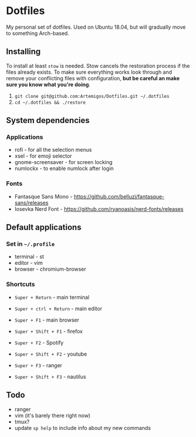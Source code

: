 # Dotfiles

My personal set of dotfiles. Used on Ubuntu 18.04, but will gradually move to something Arch-based.

## Installing

To install at least `stow` is needed. Stow cancels the restoration process if the files already exists.
To make sure everything works look through and remove your conflicting files with configuration, **but be careful an make sure you know what you're doing**.

1. `git clone git@github.com:Artemigos/Dotfiles.git ~/.dotfiles`
2. `cd ~/.dotfiles && ./restore`

## System dependencies

### Applications

- rofi - for all the selection menus
- xsel - for emoji selector
- gnome-screensaver - for screen locking
- numlockx - to enable numlock after login

### Fonts

- Fantasque Sans Mono - <https://github.com/belluzj/fantasque-sans/releases>
- Iosevka Nerd Font - <https://github.com/ryanoasis/nerd-fonts/releases>

## Default applications

### Set in `~/.profile`

- terminal - st
- editor - vim
- browser - chromium-browser

### Shortcuts

- `Super + Return` - main terminal
- `Super + ctrl + Return` - main editor

- `Super + F1` - main browser
- `Super + Shift + F1` - firefox

- `Super + F2` - Spotify
- `Super + Shift + F2` - youtube

- `Super + F3` - ranger
- `Super + Shift + F3` - nautilus

## Todo

- ranger
- vim (it's barely there right now)
- tmux?
- update `sp help` to include info about my new commands
